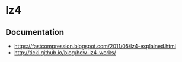 # lz4

## Documentation  

- https://fastcompression.blogspot.com/2011/05/lz4-explained.html
- http://ticki.github.io/blog/how-lz4-works/
